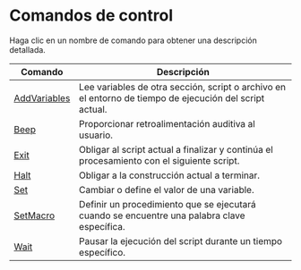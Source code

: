 # Comandos de control

Haga clic en un nombre de comando para obtener una descripción detallada.

| Comando | Descripción |
| --- | --- |
| [AddVariables](./AddVariables.md) | Lee variables de otra sección, script o archivo en el entorno de tiempo de ejecución del script actual. |
| [Beep](./Beep.md) | Proporcionar retroalimentación auditiva al usuario. |
| [Exit](./Exit.md) | Obligar al script actual a finalizar y continúa el procesamiento con el siguiente script. |
| [Halt](./Halt.md) | Obligar a la construcción actual a terminar. |
| [Set](./Set.md) | Cambiar o define el valor de una variable. |
| [SetMacro](./SetMacro.md) | Definir un procedimiento que se ejecutará cuando se encuentre una palabra clave específica. |
| [Wait](./Wait.md) | Pausar la ejecución del script durante un tiempo específico. |
